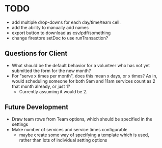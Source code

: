 # TODO

- add multiple drop-downs for each day/time/team cell.
- add the ability to manually add names
- export button to download as csv/pdf/something
- change firestore setDoc to use runTransaction?

## Questions for Client

- What should be the default behavior for a volunteer who has not yet submitted the form for the new month?
- For "serve x times per month", does this mean x days, or x times? As in, would scheduling someone for both 9am and 11am services count as 2 that month already, or just 1?
    - Currently assuming it would be 2.

## Future Development

- Draw team rows from Team options, which should be specified in the settings
- Make number of services and service times configurable
    - maybe create some way of specifying a template which is used, rather than lots of individual setting options